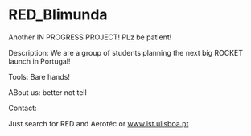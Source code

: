 # RED_Blimunda
Another IN PROGRESS PROJECT!
PLz be patient!

 
Description:
We are a group of students planning the next big ROCKET launch in Portugal!


Tools:
Bare hands!

ABout us:
better not tell


Contact:

Just search for RED
and Aerotéc
or www.ist.ulisboa.pt